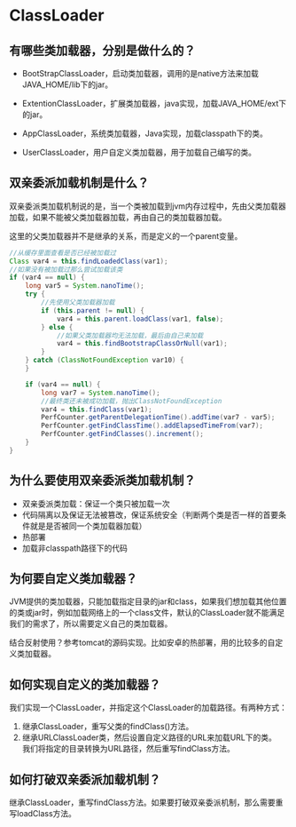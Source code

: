 # ClassLoader
## 有哪些类加载器，分别是做什么的？

- BootStrapClassLoader，启动类加载器，调用的是native方法来加载JAVA_HOME/lib下的jar。

- ExtentionClassLoader，扩展类加载器，java实现，加载JAVA_HOME/ext下的jar。

- AppClassLoader，系统类加载器，Java实现，加载classpath下的类。

- UserClassLoader，用户自定义类加载器，用于加载自己编写的类。



## 双亲委派加载机制是什么？

双亲委派类加载机制说的是，当一个类被加载到jvm内存过程中，先由父类加载器加载，如果不能被父类加载器加载，再由自己的类加载器加载。

这里的父类加载器并不是继承的关系，而是定义的一个parent变量。

```java
//从缓存里面查看是否已经被加载过
Class var4 = this.findLoadedClass(var1);
//如果没有被加载过那么尝试加载该类
if (var4 == null) {
    long var5 = System.nanoTime();
    try {
        //先使用父类加载器加载
        if (this.parent != null) {
            var4 = this.parent.loadClass(var1, false);
        } else {
            //如果父类加载器均无法加载，最后由自己来加载
            var4 = this.findBootstrapClassOrNull(var1);
        }
    } catch (ClassNotFoundException var10) {
    }

    if (var4 == null) {
        long var7 = System.nanoTime();
        //最终类还未被成功加载，抛出ClassNotFoundException
        var4 = this.findClass(var1);
        PerfCounter.getParentDelegationTime().addTime(var7 - var5);
        PerfCounter.getFindClassTime().addElapsedTimeFrom(var7);
        PerfCounter.getFindClasses().increment();
    }
}
```



## 为什么要使用双亲委派类加载机制？

- 双亲委派类加载：保证一个类只被加载一次
- 代码隔离以及保证无法被篡改，保证系统安全（判断两个类是否一样的首要条件就是是否被同一个类加载器加载）
- 热部署
- 加载非classpath路径下的代码



## 为何要自定义类加载器？ 

JVM提供的类加载器，只能加载指定目录的jar和class，如果我们想加载其他位置的类或jar时，例如加载网络上的一个class文件，默认的ClassLoader就不能满足我们的需求了，所以需要定义自己的类加载器。

结合反射使用？参考tomcat的源码实现。比如安卓的热部署，用的比较多的自定义类加载器。



## 如何实现自定义的类加载器？　　

我们实现一个ClassLoader，并指定这个ClassLoader的加载路径。有两种方式：

1. 继承ClassLoader，重写父类的findClass()方法。
2. 继承URLClassLoader类，然后设置自定义路径的URL来加载URL下的类。　　
   我们将指定的目录转换为URL路径，然后重写findClass方法。



## 如何打破双亲委派加载机制？

继承ClassLoader，重写findClass方法。如果要打破双亲委派机制，那么需要重写loadClass方法。
